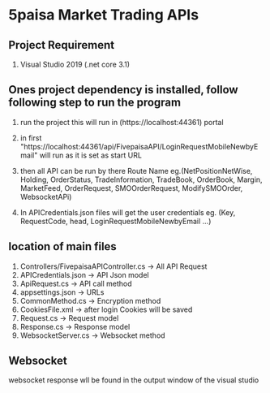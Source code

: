 # 5paisa Market Trading APIs

## Project Requirement

1) Visual Studio 2019 (.net core 3.1)



## Ones project dependency is installed, follow following step to run the program

1) run the project
this will run in (https://localhost:44361) portal

2) in first "https://localhost:44361/api/FivepaisaAPI/LoginRequestMobileNewbyEmail" will run as it is set as start URL

3) then all API can be run by there Route Name eg.(NetPositionNetWise, Holding, OrderStatus, TradeInformation, TradeBook, OrderBook, Margin, MarketFeed, OrderRequest, SMOOrderRequest, ModifySMOOrder, WebsocketAPi)

3) In APICredentials.json files will get the user credentials eg. (Key, RequestCode, head, LoginRequestMobileNewbyEmail ...)



## location of main files

1) Controllers/FivepaisaAPIController.cs -> All API Request
2) APICredentials.json -> API Json model
3) ApiRequest.cs -> API call method
4) appsettings.json -> URLs
5) CommonMethod.cs -> Encryption method
6) CookiesFile.xml -> after login Cookies will be saved
7) Request.cs -> Request model
8) Response.cs -> Response model
9) WebsocketServer.cs -> Websocket method

## Websocket

websocket response wll be found in the output window of the visual studio
